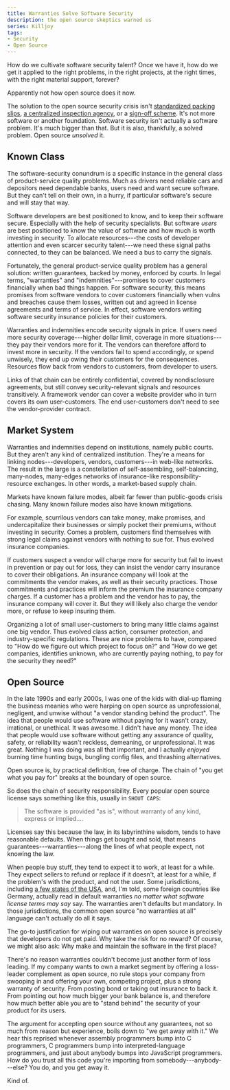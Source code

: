 ```yaml
---
title: Warranties Solve Software Security
description: the open source skeptics warned us
series: Killjoy
tags:
- Security
- Open Source
---
```


How do we cultivate software security talent?  Once we have it, how do we get it applied to the right problems, in the right projects, at the right times, with the right material support, forever?

Apparently not how open source does it now.

The solution to the open source security crisis isn't [standardized packing slips](https://en.wikipedia.org/wiki/Software_bill_of_materials), [a centralized inspection agency](https://openssf.org/), or a [sign-off scheme](https://blog.tidelift.com/the-state-of-package-signing-across-package-managers).  It's not more software or another foundation.  Software security isn't actually a software problem.  It's much bigger than that.  But it is also, thankfully, a solved problem.  Open source _unsolved_ it.

## Known Class

The software-security conundrum is a specific instance in the general class of product-service quality problems.  Much as drivers need reliable cars and depositors need dependable banks, users need and want secure software.  But they can't tell on their own, in a hurry, if particular software's secure and will stay that way.

Software developers are best positioned to know, and to keep their software secure.  Especially with the help of security specialists.  But software _users_ are best positioned to know the value of software and how much is worth investing in security.  To allocate resources---the costs of developer attention and even scarcer security talent---we need these signal paths connected, to they can be balanced.  We need a bus to carry the signals.

Fortunately, the general product-service quality problem has a general solution: written guarantees, backed by money, enforced by courts.  In legal terms, "warranties" and "indemnities"---promises to cover customers financially when bad things happen.  For software security, this means promises from software vendors to cover customers financially when vulns and breaches cause them losses, written out and agreed in license agreements and terms of service.  In effect, software vendors writing software security insurance policies for their customers.

Warranties and indemnities encode security signals in price.  If users need more security coverage---higher dollar limit, coverage in more situations---they pay their vendors more for it.  The vendors can therefore afford to invest more in security.  If the vendors fail to spend accordingly, or spend unwisely, they end up owing their customers for the consequences.  Resources flow back from vendors to customers, from developer to users.

Links of that chain can be entirely confidential, covered by nondisclosure agreements, but still convey security-relevant signals and resources transitively.  A framework vendor can cover a website provider who in turn covers its own user-customers.  The end user-customers don't need to see the vendor-provider contract.

## Market System

Warranties and indemnities depend on institutions, namely public courts.  But they aren't any kind of centralized institution.  They're a means for linking nodes---developers, vendors, customers---in web-like networks.  The result in the large is a constellation of self-assembling, self-balancing, many-nodes, many-edges networks of insurance-like responsibility-resource exchanges.  In other words, a market-based supply chain.

Markets have known failure modes, albeit far fewer than public-goods crisis chasing.  Many known failure modes also have known mitigations.

For example, scurrilous vendors can take money, make promises, and undercapitalize their businesses or simply pocket their premiums, without investing in security.  Comes a problem, customers find themselves with strong legal claims against vendors with nothing to sue for.  Thus evolved insurance companies.

If customers suspect a vendor will charge more for security but fail to invest in prevention or pay out for loss, they can insist the vendor carry insurance to cover their obligations.  An insurance company will look at the commitments the vendor makes, as well as their security practices.  Those commitments and practices will inform the premium the insurance company charges.  If a customer has a problem and the vendor has to pay, the insurance company will cover it.  But they will likely also charge the vendor more, or refuse to keep insuring them.

Organizing a lot of small user-customers to bring many little claims against one big vendor.  Thus evolved class action, consumer protection, and industry-specific regulations.  These are nice problems to have, compared to "How do we figure out which project to focus on?" and "How do we get companies, identifies unknown, who are currently paying nothing, to pay for the security they need?"

## Open Source

In the late 1990s and early 2000s, I was one of the kids with dial-up flaming the business meanies who were harping on open source as unprofessional, negligent, and unwise without "a vendor standing behind the product".  The idea that people would use software without paying for it wasn't crazy, irrational, or unethical.  It was awesome.  I didn't have any money.  The idea that people would use software without getting any assurance of quality, safety, or reliability wasn't reckless, demeaning, or unprofessional.  It was great.  Nothing I was doing was all that important, and I actually _enjoyed_ burning time hunting bugs, bungling config files, and thrashing alternatives.

Open source is, by practical definition, free of charge.  The chain of "you get what you pay for" breaks at the boundary of open source.

So does the chain of security responsibility.  Every popular open source license says something like this, usually in `SHOUT CAPS`:

> The software is provided "as is", without warranty of any kind, express or implied....

Licenses say this because the law, in its labyrinthine wisdom, tends to have reasonable defaults.  When things get bought and sold, that means guarantees---warranties---along the lines of what people expect, not knowing the law.

When people buy stuff, they tend to expect it to work, at least for a while.  They expect sellers to refund or replace if it doesn't, at least for a while, if the problem's with the product, and not the user.  Some jurisdictions, including [a few states of the USA](https://en.wikipedia.org/wiki/UCITA), and, I'm told, some foreign countries like Germany, actually read in default warranties _no matter what software license terms may say_ say.  The warranties aren't defaults but mandatory.  In those jurisdictions, the common open source "no warranties at all" language can't actually do all it says.

The go-to justification for wiping out warranties on open source is precisely that developers do not get paid.  Why take the risk for no reward?  Of course, we might also ask: Why make and maintain the software in the first place?

There's no reason warranties couldn't become just another form of loss leading.  If my company wants to own a market segment by offering a loss-leader complement as open source, no rule stops your company from swooping in and offering your own, competing project, plus a strong warranty of security.  From posting bond or taking out insurance to back it.  From pointing out how much bigger your bank balance is, and therefore how much better able you are to "stand behind" the security of your product for its users.

The argument for accepting open source without any guarantees, not so much from reason but experience, boils down to "we get away with it."  We hear this reprised whenever assembly programmers bump into C programmers, C programmers bump into interpreted-language programmers, and just about anybody bumps into JavaScript programmers.  How do you trust all this code you're importing from somebody---anybody---else?  You do, and you get away it.

Kind of.
